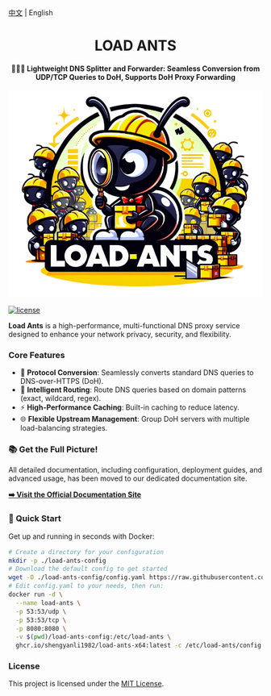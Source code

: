 [中文](./README_CN.md) | English

<div align="center">
    <h1>LOAD ANTS</h1>
    <h4>🐜🐜🐜 Lightweight DNS Splitter and Forwarder: Seamless Conversion from UDP/TCP Queries to DoH, Supports DoH Proxy Forwarding</h4>
    <a href="https://shengyanli1982.github.io/load-ants/">
        <img src="./images/logo.png" alt="logo" width="600">
    </a>
</div>

<p align>
    <!-- Badges will go here. Add relevant badges for build status, license, etc. -->
    <a href="httpshttps://github.com/shengyanli1982/load-ants/blob/main/LICENSE"><img src="https://img.shields.io/github/license/shengyanli1982/load-ants" alt="license"></a>
</p>

**Load Ants** is a high-performance, multi-functional DNS proxy service designed to enhance your network privacy, security, and flexibility.

### Core Features

-   🔄 **Protocol Conversion**: Seamlessly converts standard DNS queries to DNS-over-HTTPS (DoH).
-   🧠 **Intelligent Routing**: Route DNS queries based on domain patterns (exact, wildcard, regex).
-   ⚡ **High-Performance Caching**: Built-in caching to reduce latency.
-   🌐 **Flexible Upstream Management**: Group DoH servers with multiple load-balancing strategies.

### 📚 Get the Full Picture!

All detailed documentation, including configuration, deployment guides, and advanced usage, has been moved to our dedicated documentation site.

**[➡️ Visit the Official Documentation Site](https://shengyanli1982.github.io/load-ants/)**

### 🚀 Quick Start

Get up and running in seconds with Docker:

```bash
# Create a directory for your configuration
mkdir -p ./load-ants-config
# Download the default config to get started
wget -O ./load-ants-config/config.yaml https://raw.githubusercontent.com/shengyanli1982/load-ants/main/config.default.yaml
# Edit config.yaml to your needs, then run:
docker run -d \
  --name load-ants \
  -p 53:53/udp \
  -p 53:53/tcp \
  -p 8080:8080 \
  -v $(pwd)/load-ants-config:/etc/load-ants \
  ghcr.io/shengyanli1982/load-ants-x64:latest -c /etc/load-ants/config.yaml
```

### License

This project is licensed under the [MIT License](./LICENSE).
